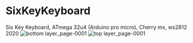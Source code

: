 # SixKeyKeyboard
Six Key Keyboard, ATmega 32u4 (Arduino pro micro), Cherry mx, ws2812 2020
![bottom layer_page-0001](https://github.com/asmhozyain/SixKeyKeyboard/assets/78702486/a3b0916e-db07-473b-ad9a-3a6392a831d5)
![top layer_page-0001](https://github.com/asmhozyain/SixKeyKeyboard/assets/78702486/198051df-ddb2-4100-b048-1e5984452664)


